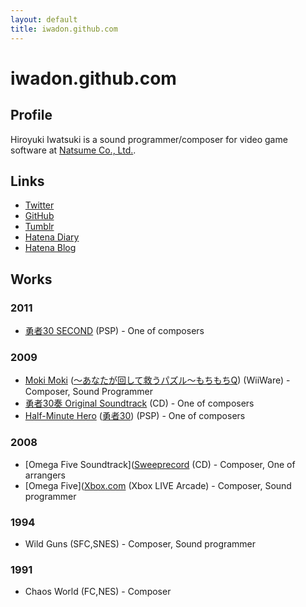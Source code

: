 ```yaml
---
layout: default
title: iwadon.github.com
---
```

iwadon.github.com
=================

Profile
-------

Hiroyuki Iwatsuki is a sound programmer/composer for video game software at [Natsume Co., Ltd.](http://www.natsume-game.com/).

Links
-----

- [Twitter](http://twitter.com/iwadon)
- [GitHub](http://github.com/iwadon)
- [Tumblr](http://iwadon.tumblr.com/)
- [Hatena Diary](http://d.hatena.ne.jp/iwadon/)
- [Hatena Blog](http://iwadon.hateblo.jp/)

Works
-----

### 2011

- [勇者30 SECOND](http://www.maql.co.jp/special/game/30s/) (PSP) - One of composers

### 2009

- [Moki Moki](http://www.natsume.com/current_game/games/mokimoki/index.html) ([～あなたが回して救うパズル～もちもちQ](http://www.natsume-game.com/mochimochiq/)) (WiiWare) - Composer, Sound Programmer
- [勇者30奏 Original Soundtrack](http://www.maql.co.jp/music/detail/2850) (CD) - One of composers
- [Half-Minute Hero](http://www.halfminutehero.com) ([勇者30](http://www.maql.co.jp/special/game/30/)) (PSP) - One of composers

### 2008

- [Omega Five Soundtrack]([Sweeprecord](http://sweeprecord.com/?p=118) (CD) - Composer, One of arrangers
- [Omega Five]([Xbox.com](http://marketplace.xbox.com/ja-JP/Product/Omega-Five/66acd000-77fe-1000-9115-d802584108a5) (Xbox LIVE Arcade) - Composer, Sound programmer

### 1994

- Wild Guns (SFC,SNES) - Composer, Sound programmer

### 1991

- Chaos World (FC,NES) - Composer
